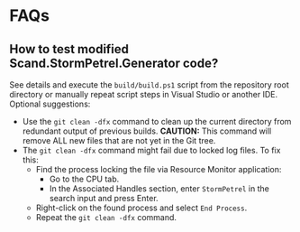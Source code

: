 # FAQs

## How to test modified Scand.StormPetrel.Generator code?

See details and execute the `build/build.ps1` script from the repository root directory or manually repeat script steps in Visual Studio or another IDE. Optional suggestions:
*  Use the `git clean -dfx` command to clean up the current directory from redundant output of previous builds. **CAUTION:** This command will remove ALL new files that are not yet in the Git tree.
*  The `git clean -dfx` command might fail due to locked log files. To fix this:
    * Find the process locking the file via Resource Monitor application:
        *  Go to the CPU tab.
        *  In the Associated Handles section, enter `StormPetrel` in the search input and press Enter.
    * Right-click on the found process and select `End Process`.
    * Repeat the `git clean -dfx` command.
